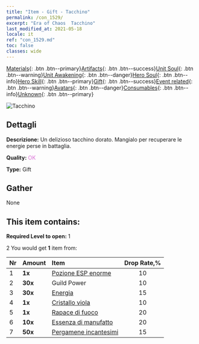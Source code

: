 ```yaml
---
title: "Item - Gift - Tacchino"
permalink: /con_1529/
excerpt: "Era of Chaos  Tacchino"
last_modified_at: 2021-05-18
locale: it
ref: "con_1529.md"
toc: false
classes: wide
---
```

 [Materials](/ItemsIT/){: .btn .btn--primary}[Artifacts](/ItemsIT/Artifacts/){: .btn .btn--success}[Unit Soul](/ItemsIT/UnitSoul/){: .btn .btn--warning}[Unit Awakening](/ItemsIT/UnitAwakening/){: .btn .btn--danger}[Hero Soul](/ItemsIT/HeroSoul/){: .btn .btn--info}[Hero Skill](/ItemsIT/HeroSkill/){: .btn .btn--primary}[Gift](/ItemsIT/Gift/){: .btn .btn--success}[Event related](/ItemsIT/Events/){: .btn .btn--warning}[Avatars](/ItemsIT/Avatars/){: .btn .btn--danger}[Consumables](/ItemsIT/Consumables/){: .btn .btn--info}[Unknown](/ItemsIT/Unknown/){: .btn .btn--primary}

 ![Tacchino](/images/t/i_907143.png)

## Dettagli
 **Descrizione:** Un delizioso tacchino dorato. Mangialo per recuperare le energie perse in battaglia.

 **Quality:** <span style="color: #DA70D6">OK</span>

 **Type:** Gift

## Gather

  None

## This item contains:

 **Required Level to open:** 1

 2 You would get **1** item  from:

  | Nr | Amount |     Item    | Drop Rate,% |
  |:---|:-------|:------------|:---------:|
  | 1 |  **1x** | [Pozione ESP enorme](/ItemsIT/con_703/) | 10 | 
  | 2 |  **30x** | Guild Power | 10 | 
  | 3 |  **30x** | [Energia](/ItemsIT/con_900/) | 15 | 
  | 4 |  **1x** | [Cristallo viola](/ItemsIT/con_720/) | 10 | 
  | 5 |  **1x** | [Rapace di fuoco](/ItemsIT/unt_268/) | 20 | 
  | 6 |  **10x** | [Essenza di manufatto](/ItemsIT/con_905/) | 20 | 
  | 7 |  **50x** | [Pergamene incantesimi](/ItemsIT/con_694/) | 15 | 
